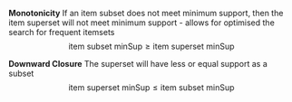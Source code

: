 **Monotonicity**
If an item subset does not meet minimum support, then the item superset will not meet minimum support - allows for optimised the search for frequent itemsets
$$\text{item subset minSup} \ge \text{item superset minSup}$$

**Downward Closure**
The superset will have less or equal support as a subset
$$\text{item superset minSup} \le \text{item subset minSup}$$